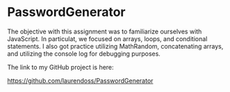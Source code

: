 # PasswordGenerator

The objective with this assignment was to familiarize ourselves with JavaScript. In particulat, we 
focused on arrays, loops, and conditional statements. 
I also got practice utilizing MathRandom, concatenating arrays, and utilizing the console log for debugging purposes. 

The link to my GitHub project is here: 

https://github.com/laurendoss/PasswordGenerator
